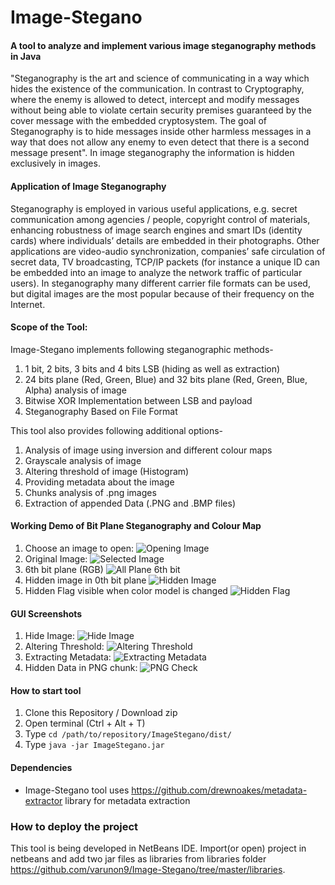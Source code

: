 # Image-Stegano 
#### A tool to analyze and implement various image steganography methods in Java 

"Steganography is the art and science of communicating in a way which hides the existence of the
communication. In contrast to Cryptography, where the enemy is allowed to detect, intercept and modify
messages without being able to violate certain security premises guaranteed by the cover message with
the embedded cryptosystem. The goal of Steganography is to hide messages inside other harmless
messages in a way that does not allow any enemy to even detect that there is a second message
present". In image steganography the information is hidden exclusively in images.

#### Application of Image Steganography

Steganography is employed in various useful applications, e.g. secret communication among agencies /
people, copyright control of materials, enhancing robustness of image search engines and smart IDs
(identity cards) where individuals’ details are embedded in their photographs. Other applications are
video-audio synchronization, companies’ safe circulation of secret data, TV broadcasting, TCP/IP packets
(for instance a unique ID can be embedded into an image to analyze the network traffic of particular
users). In steganography many different carrier file formats can be used, but digital images are the most
popular because of their frequency on the Internet.

#### Scope of the Tool:

Image-Stegano implements following steganographic methods-

1. 1 bit, 2 bits, 3 bits and 4 bits LSB (hiding as well as extraction)
2. 24 bits plane (Red, Green, Blue) and 32 bits plane (Red, Green, Blue, Alpha) analysis of image 
3. Bitwise XOR Implementation between LSB and payload
4. Steganography Based on File Format

This tool also provides following additional options-

1. Analysis of image using inversion and different colour maps
2. Grayscale analysis of image
3. Altering threshold of image (Histogram)
4. Providing metadata about the image
5. Chunks analysis of .png images
6. Extraction of appended Data (.PNG and .BMP files)

#### Working Demo of Bit Plane Steganography and Colour Map

1. Choose an image to open: ![Opening Image](./screenshots/openingImage.png)
2. Original Image: ![Selected Image](./screenshots/openedImage.png)
3. 6th bit plane (RGB) ![All Plane 6th bit](./screenshots/allPlane6.png)
4. Hidden image in 0th bit plane ![Hidden Image](./screenshots/bpcsHidden.png)
5. Hidden Flag visible when color model is changed ![Hidden Flag](./screenshots/colourMap.png)

#### GUI Screenshots

1. Hide Image: ![Hide Image](./screenshots/hideImage.png)
2. Altering Threshold: ![Altering Threshold](./screenshots/threshold.png)
3. Extracting Metadata: ![Extracting Metadata](./screenshots/meta_data.png)
4. Hidden Data in PNG chunk: ![PNG Check](./screenshots/png_check.png)

#### How to start tool

1. Clone this Repository / Download zip 
2. Open terminal (Ctrl + Alt + T)
3. Type `cd /path/to/repository/ImageStegano/dist/` 
4. Type `java -jar ImageStegano.jar`

#### Dependencies
* Image-Stegano tool uses https://github.com/drewnoakes/metadata-extractor library for metadata extraction

### How to deploy the project

This tool is being developed in NetBeans IDE. Import(or open) project in netbeans and add two jar files as libraries from libraries folder <https://github.com/varunon9/Image-Stegano/tree/master/libraries>.

